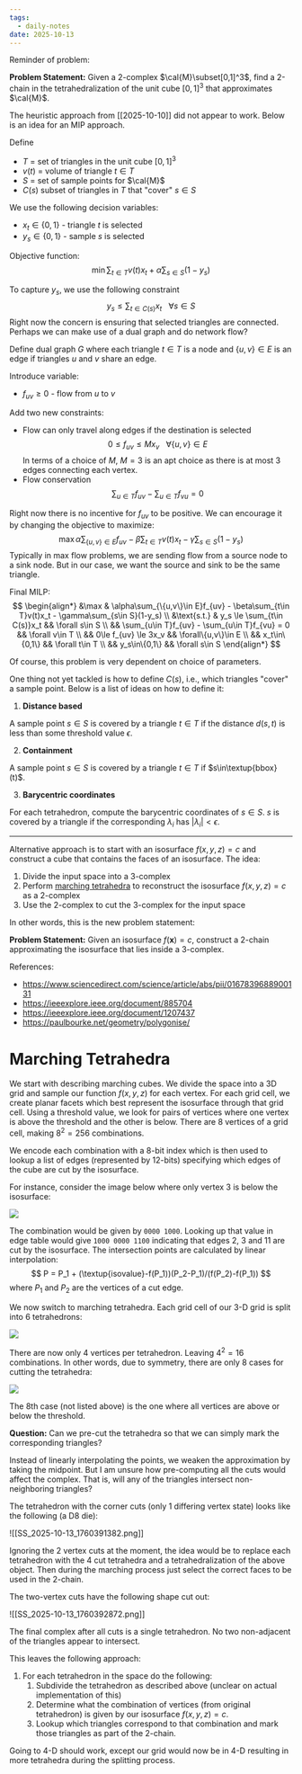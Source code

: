 ```yaml
---
tags:
  - daily-notes
date: 2025-10-13
---
```

Reminder of problem:

**Problem Statement:** Given a 2-complex $\cal{M}\subset[0,1]^3$, find a 2-chain in the tetrahedralization 
of the unit cube $[0,1]^3$ that approximates $\cal{M}$.

The heuristic approach from [[2025-10-10]] did not appear to work. Below is an idea for an MIP approach.

Define
- $T$ = set of triangles in the unit cube $[0,1]^3$
- $v(t)$ = volume of triangle $t\in T$
- $S$ = set of sample points for $\cal{M}$
- $C(s)$ subset of triangles in $T$ that "cover" $s\in S$

We use the following decision variables:
- $x_t\in\{0,1\}$ - triangle $t$ is selected
- $y_s\in\{0,1\}$ - sample $s$ is selected

Objective function:
$$
	\min \sum_{t\in T}v(t)x_t + \alpha\sum_{s\in S}(1-y_s)
$$

To capture $y_s$, we use the following constraint
$$
	y_s\le \sum_{t\in C(s)}x_t ~\text{ }~\forall s\in S
$$
Right now the concern is ensuring that selected triangles are connected. Perhaps we can make use of a dual graph and do network flow?

Define dual graph $G$ where each triangle $t\in T$ is a node and $\{u,v\}\in E$ is an edge if triangles $u$ and $v$ share an edge.

Introduce variable:
- $f_{uv}\ge0$ - flow from $u$ to $v$

Add two new constraints:
- Flow can only travel along edges if the destination is selected
$$
	0\le f_{uv}\le Mx_v~\text{ }~\forall \{u,v\}\in E
$$
In terms of a choice of $M$, $M=3$ is an apt choice as there is at most 3 edges connecting each vertex.
- Flow conservation
$$
	\sum_{u\in T}f_{uv} - \sum_{u\in T}f_{vu} = 0
$$

Right now there is no incentive for $f_{uv}$ to be positive. We can encourage it by changing the objective to maximize:
$$
	\max \alpha\sum_{\{u,v\}\in E}f_{uv} - \beta\sum_{t\in T}v(t)x_t - \gamma\sum_{s\in S}(1-y_s)
$$
Typically in max flow problems, we are sending flow from a source node to a sink node. But in our case, we want the source and sink to be the same triangle.

Final MILP:
$$
\begin{align*}
	&\max & \alpha\sum_{\{u,v\}\in E}f_{uv} - \beta\sum_{t\in T}v(t)x_t - \gamma\sum_{s\in S}(1-y_s) \\
	&\text{s.t.} & y_s \le \sum_{t\in C(s)}x_t && \forall s\in S \\
	&& \sum_{u\in T}f_{uv} - \sum_{u\in T}f_{vu} = 0 && \forall v\in T \\
	&& 0\le f_{uv} \le 3x_v && \forall\{u,v\}\in E \\
	&& x_t\in\{0,1\} && \forall t\in T \\
	&& y_s\in\{0,1\} && \forall s\in S
\end{align*}
$$

Of course, this problem is very dependent on choice of parameters.

One thing not yet tackled is how to define $C(s)$, i.e., which triangles "cover" a sample point. Below is a list of ideas on how to define it:

1. **Distance based**

A sample point $s\in S$ is covered by a triangle $t\in T$ if the distance $d(s,t)$ is less than some threshold value $\epsilon$.

2. **Containment**

A sample point $s\in S$ is covered by a triangle $t\in T$ if $s\in\textup{bbox}(t)$.

3. **Barycentric coordinates**

For each tetrahedron, compute the barycentric coordinates of $s\in S$. $s$ is covered by a triangle if the corresponding $\lambda_i$ has $|\lambda_i|<\epsilon$.

---

Alternative approach is to start with an isosurface $f(x,y,z)=c$ and construct a cube that contains the faces of an isosurface. The idea:

1. Divide the input space into a 3-complex
2. Perform [marching tetrahedra](https://en.wikipedia.org/wiki/Marching_tetrahedra) to reconstruct the isosurface $f(x,y,z)=c$ as a 2-complex
3. Use the 2-complex to cut the 3-complex for the input space

In other words, this is the new problem statement:

**Problem Statement:** Given an isosurface $f(\mathbf{x})=c$, construct a 2-chain approximating the isosurface that lies inside a 3-complex.


References:
- https://www.sciencedirect.com/science/article/abs/pii/0167839688900131
- https://ieeexplore.ieee.org/document/885704
- https://ieeexplore.ieee.org/document/1207437
- https://paulbourke.net/geometry/polygonise/

# Marching Tetrahedra

We start with describing marching cubes. We divide the space into a 3D grid and sample our function $f(x,y,z)$ for each vertex. For each grid cell, we create planar facets which best represent the isosurface through that grid cell. Using a threshold value, we look for pairs of vertices where one vertex is above the threshold and the other is below. There are 8 vertices of a grid cell, making $8^2=256$ combinations.

We encode each combination with a 8-bit index which is then used to lookup a list of edges (represented by 12-bits) specifying which edges of the cube are cut by the isosurface.

For instance, consider the image below where only vertex 3 is below the isosurface:

<img src="https://paulbourke.net/geometry/polygonise/polygonise2.gif" class="invert">

The combination would be given by `0000 1000`. Looking up that value in edge table would give `1000 0000 1100` indicating that edges 2, 3 and 11 are cut by the isosurface. The intersection points are calculated by linear interpolation:
$$
	P = P_1 + (\textup{isovalue}-f(P_1))(P_2-P_1)/(f(P_2)-f(P_1))
$$
where $P_1$ and $P_2$ are the vertices of a cut edge.

We now switch to marching tetrahedra. Each grid cell of our 3-D grid is split into 6 tetrahedrons:

<img src="https://paulbourke.net/geometry/polygonise/polytetra1.gif">

There are now only 4 vertices per tetrahedron. Leaving $4^2=16$ combinations. In other words, due to symmetry, there are only 8 cases for cutting the tetrahedra:

<img src="https://paulbourke.net/geometry/polygonise/polytetra2.gif">

The 8th case (not listed above) is the one where all vertices are above or below the threshold.

**Question:** Can we pre-cut the tetrahedra so that we can simply mark the corresponding triangles?

Instead of linearly interpolating the points, we weaken the approximation by taking the midpoint. But I am unsure how pre-computing all the cuts would affect the complex. That is, will any of the triangles intersect non-neighboring triangles?

The tetrahedron with the corner cuts (only 1 differing vertex state) looks like the following (a D8 die):

![[SS_2025-10-13_1760391382.png]]

Ignoring the 2 vertex cuts at the moment, the idea would be to replace each tetrahedron with the 4 cut tetrahedra and a tetrahedralization of the above object. Then during the marching process just select the correct faces to be used in the 2-chain.

The two-vertex cuts have the following shape cut out:

![[SS_2025-10-13_1760392872.png]]

The final complex after all cuts is a single tetrahedron. No two non-adjacent of the triangles appear to intersect.

This leaves the following approach:

1. For each tetrahedron in the space do the following:
	1. Subdivide the tetrahedron as described above (unclear on actual implementation of this)
	2. Determine what the combination of vertices (from original tetrahedron) is given by our isosurface $f(x,y,z)=c$.
	3. Lookup which triangles correspond to that combination and mark those triangles as part of the 2-chain.

Going to 4-D should work, except our grid would now be in 4-D resulting in more tetrahedra during the splitting process.